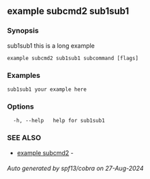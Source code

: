 ## example subcmd2 sub1sub1



### Synopsis

sub1sub1 this is a long example

```
example subcmd2 sub1sub1 subcommand [flags]
```

### Examples

```
sub1sub1 your example here
```

### Options

```
  -h, --help   help for sub1sub1
```

### SEE ALSO

* [example subcmd2](../subcmd2.md)	 - 

###### Auto generated by spf13/cobra on 27-Aug-2024

